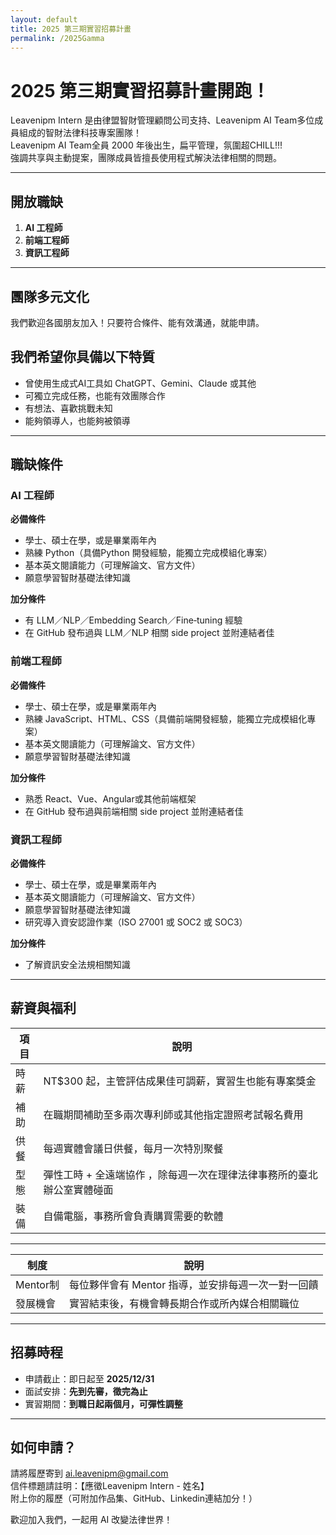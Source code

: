 ```yaml
---
layout: default
title: 2025 第三期實習招募計畫
permalink: /2025Gamma
---
```


# 2025 第三期實習招募計畫開跑！

Leavenipm Intern 是由律盟智財管理顧問公司支持、Leavenipm AI Team多位成員組成的智財法律科技專案團隊！  
Leavenipm AI Team全員 2000 年後出生，扁平管理，氛圍超CHILL!!!  
強調共享與主動提案，團隊成員皆擅長使用程式解決法律相關的問題。

---

## 開放職缺

1. **AI 工程師**
2. **前端工程師**
3. **資訊工程師**

---

## 團隊多元文化

我們歡迎各國朋友加入！只要符合條件、能有效溝通，就能申請。

##  我們希望你具備以下特質

- 曾使用生成式AI工具如 ChatGPT、Gemini、Claude 或其他
- 可獨立完成任務，也能有效團隊合作
- 有想法、喜歡挑戰未知
- 能夠領導人，也能夠被領導

---

## 職缺條件

### AI 工程師
**必備條件**
- 學士、碩士在學，或是畢業兩年內
- 熟練 Python（具備Python 開發經驗，能獨立完成模組化專案）
- 基本英文閱讀能力（可理解論文、官方文件）
- 願意學習智財基礎法律知識

**加分條件**
- 有 LLM／NLP／Embedding Search／Fine‑tuning 經驗
- 在 GitHub 發布過與 LLM／NLP 相關 side project 並附連結者佳

### 前端工程師
**必備條件**
- 學士、碩士在學，或是畢業兩年內
- 熟練 JavaScript、HTML、CSS（具備前端開發經驗，能獨立完成模組化專案）
- 基本英文閱讀能力（可理解論文、官方文件）
- 願意學習智財基礎法律知識  

**加分條件**
- 熟悉 React、Vue、Angular或其他前端框架
- 在 GitHub 發布過與前端相關 side project 並附連結者佳

### 資訊工程師
**必備條件**
- 學士、碩士在學，或是畢業兩年內
- 基本英文閱讀能力（可理解論文、官方文件）
- 願意學習智財基礎法律知識      
- 研究導入資安認證作業（ISO 27001 或 SOC2 或 SOC3）

**加分條件**
- 了解資訊安全法規相關知識

---

## 薪資與福利

| 項目 | 說明 |
|------|------|
|  時薪 | NT$300 起，主管評估成果佳可調薪，實習生也能有專案獎金 |
|  補助 | 在職期間補助至多兩次專利師或其他指定證照考試報名費用 |
|  供餐 | 每週實體會議日供餐，每月一次特別聚餐 |
|  型態 | 彈性工時 + 全遠端協作 ，除每週一次在理律法律事務所的臺北辦公室實體碰面 |
|  裝備 | 自備電腦，事務所會負責購買需要的軟體 |

---


| 制度 | 說明 |
|------|------|
| Mentor制 | 每位夥伴會有 Mentor 指導，並安排每週一次一對一回饋 |
| 發展機會 | 實習結束後，有機會轉長期合作或所內媒合相關職位 |

---

##  招募時程

- 申請截止：即日起至 **2025/12/31**
- 面試安排：**先到先審，徵完為止**
- 實習期間：**到職日起兩個月，可彈性調整**

---

## 如何申請？

請將履歷寄到 [ai.leavenipm@gmail.com](mailto:ai.leavenipm@gmail.com)  
信件標題請註明：【應徵Leavenipm Intern - 姓名】  
附上你的履歷（可附加作品集、GitHub、Linkedin連結加分！）

歡迎加入我們，一起用 AI 改變法律世界！
